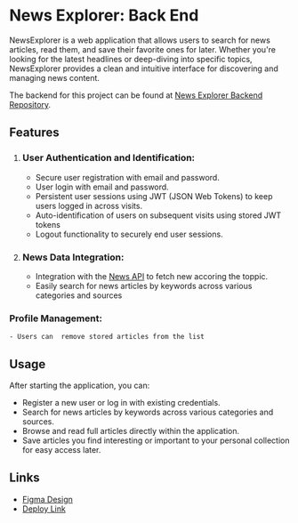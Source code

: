 # News Explorer: Back End

NewsExplorer is a web application that allows users to search for news articles, read them, and save their favorite ones for later. Whether you're looking for the latest headlines or deep-diving into specific topics, NewsExplorer provides a clean and intuitive interface for discovering and managing news content.

The backend for this project can be found at [News  Explorer Backend Repository](https://github.com/NeysonAdams/news-explorer-backend).

## Features
 1. ### User Authentication and Identification:
    - Secure user registration with email and password.
    - User login with email and password.
    - Persistent user sessions using JWT (JSON Web Tokens) to keep users logged in across visits.
    - Auto-identification of users on subsequent visits using stored JWT tokens
    - Logout functionality to securely end user sessions.
 2. ### News Data Integration:
    - Integration with the [News API](https://newsapi.org/) to fetch new accoring the toppic.
    - Easily search for news articles by keywords across various categories and sources
### Profile Management:
    - Users can  remove stored articles from the list


## Usage
After starting the application, you can:
- Register a new user or log in with existing credentials.
- Search for news articles by keywords across various categories and sources.
- Browse and read full articles directly within the application.
- Save articles you find interesting or important to your personal collection for easy access later.

## Links

- [Figma Design](https://www.figma.com/design/3ottwMEhlBt95Dbn8dw1NH/Your-Final-Project?node-id=22618-133&t=VMIA24Z6tQU2QsVN-0)
- [Deploy Link](https://www.marconi.cow.strangled.net/)